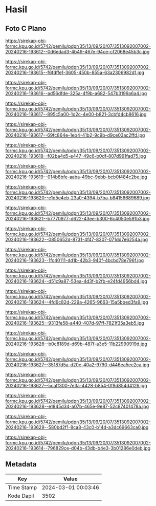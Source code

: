 # Hasil

## Foto C Plano

https://sirekap-obj-formc.kpu.go.id/5742/pemilu/pdpr/35/13/09/20/07/3513092007002-20240216-193612--0d6edad3-4b49-467e-94ce-cf2068e45b3c.jpg

https://sirekap-obj-formc.kpu.go.id/5742/pemilu/pdpr/35/13/09/20/07/3513092007002-20240216-193615--f6fdffe1-3605-450b-855a-63a2306982d1.jpg

https://sirekap-obj-formc.kpu.go.id/5742/pemilu/pdpr/35/13/09/20/07/3513092007002-20240216-193616--ad56dfde-325a-4f9b-a682-547b3199a6a4.jpg

https://sirekap-obj-formc.kpu.go.id/5742/pemilu/pdpr/35/13/09/20/07/3513092007002-20240216-193617--895c5a00-1d2c-4e00-b821-3cbfd4cb8616.jpg

https://sirekap-obj-formc.kpu.go.id/5742/pemilu/pdpr/35/13/09/20/07/3513092007002-20240216-193617--69fc864e-1eb4-41b2-9c9b-d9ce03ac2ffd.jpg

https://sirekap-obj-formc.kpu.go.id/5742/pemilu/pdpr/35/13/09/20/07/3513092007002-20240216-193618--f02ba4d5-e447-49c6-b0df-807d991fad75.jpg

https://sirekap-obj-formc.kpu.go.id/5742/pemilu/pdpr/35/13/09/20/07/3513092007002-20240216-193619--014b8bfe-aaba-49bc-9ebb-bcb0f484c2be.jpg

https://sirekap-obj-formc.kpu.go.id/5742/pemilu/pdpr/35/13/09/20/07/3513092007002-20240216-193620--e1d5e4eb-23a0-4394-b7ba-b84156689689.jpg

https://sirekap-obj-formc.kpu.go.id/5742/pemilu/pdpr/35/13/09/20/07/3513092007002-20240216-193621--b7770977-d622-43ee-b300-6c4050e591b3.jpg

https://sirekap-obj-formc.kpu.go.id/5742/pemilu/pdpr/35/13/09/20/07/3513092007002-20240216-193622--0850652d-8731-4f47-8307-071dd7e6254a.jpg

https://sirekap-obj-formc.kpu.go.id/5742/pemilu/pdpr/35/13/09/20/07/3513092007002-20240216-193623--1fc40111-dd1b-42b3-940f-4bcbd78e796f.jpg

https://sirekap-obj-formc.kpu.go.id/5742/pemilu/pdpr/35/13/09/20/07/3513092007002-20240216-193624--d51c9a87-53ea-4d3f-b2fb-e24fd4956bd4.jpg

https://sirekap-obj-formc.kpu.go.id/5742/pemilu/pdpr/35/13/09/20/07/3513092007002-20240216-193624--4fd6c82d-229a-4265-9663-15a5bbed3fa9.jpg

https://sirekap-obj-formc.kpu.go.id/5742/pemilu/pdpr/35/13/09/20/07/3513092007002-20240216-193625--9313fe58-a440-407d-97ff-7821f35a3eb5.jpg

https://sirekap-obj-formc.kpu.go.id/5742/pemilu/pdpr/35/13/09/20/07/3513092007002-20240216-193626--b0c8189d-d69b-487f-a3e5-11b22990919d.jpg

https://sirekap-obj-formc.kpu.go.id/5742/pemilu/pdpr/35/13/09/20/07/3513092007002-20240216-193627--35187d5a-d20e-40a2-9790-d446ea5ec2ca.jpg

https://sirekap-obj-formc.kpu.go.id/5742/pemilu/pdpr/35/13/09/20/07/3513092007002-20240216-193627--5caff300-7e3a-4428-b854-0f9d854d4126.jpg

https://sirekap-obj-formc.kpu.go.id/5742/pemilu/pdpr/35/13/09/20/07/3513092007002-20240216-193628--e1845d34-a07b-465e-9e87-52c87401478a.jpg

https://sirekap-obj-formc.kpu.go.id/5742/pemilu/pdpr/35/13/09/20/07/3513092007002-20240216-193629--580bd2f1-8ca8-43c0-b14d-a3dc69663ca0.jpg

https://sirekap-obj-formc.kpu.go.id/5742/pemilu/pdpr/35/13/09/20/07/3513092007002-20240216-193614--796829ce-d04b-43db-b4e3-3b01286e0deb.jpg


## Metadata

| Key        | Value               |
| ---------- | ------------------- |
| Time Stamp | 2024-03-01 00:03:46 |
| Kode Dapil | 3502                |




